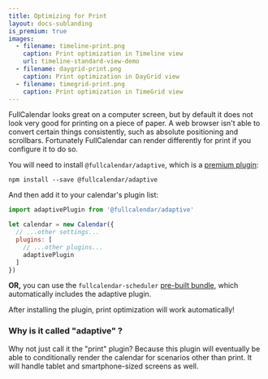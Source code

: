 ```yaml
---
title: Optimizing for Print
layout: docs-sublanding
is_premium: true
images:
  - filename: timeline-print.png
    caption: Print optimization in Timeline view
    url: timeline-standard-view-demo
  - filename: daygrid-print.png
    caption: Print optimization in DayGrid view
  - filename: timegrid-print.png
    caption: Print optimization in TimeGrid view
---
```


FullCalendar looks great on a computer screen, but by default it does not look very good for printing on a piece of paper. A web browser isn't able to convert certain things consistently, such as absolute positioning and scrollbars. Fortunately FullCalendar can render differently for print if you configure it to do so.

You will need to install `@fullcalendar/adaptive`, which is a [premium plugin](/pricing):

```
npm install --save @fullcalendar/adaptive
```

And then add it to your calendar's plugin list:

```js
import adaptivePlugin from '@fullcalendar/adaptive'

let calendar = new Calendar({
  // ...other settings...
  plugins: [
    // ...other plugins...
    adaptivePlugin
  ]
})
```

**OR,** you can use the `fullcalendar-scheduler` [pre-built bundle](initialize-globals), which automatically includes the adaptive plugin.

After installing the plugin, print optimization will work automatically!


### Why is it called "adaptive" ?

Why not just call it the "print" plugin? Because this plugin will eventually be able to conditionally render the calendar for scenarios other than print. It will handle tablet and smartphone-sized screens as well.
